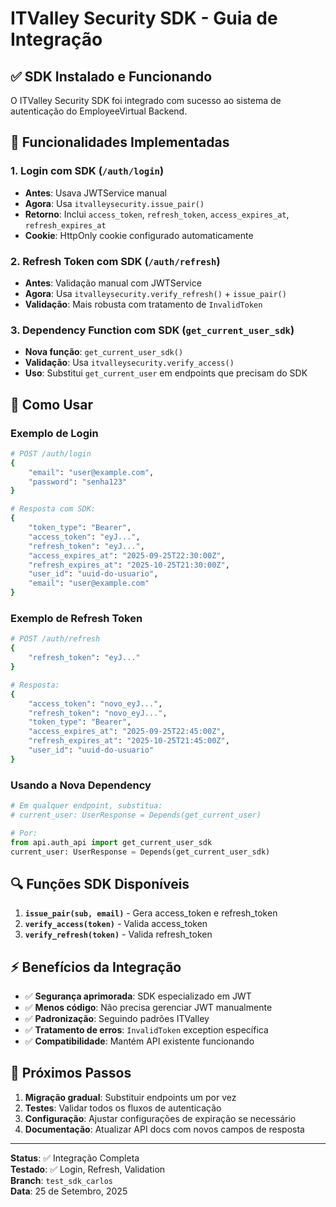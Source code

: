 # ITValley Security SDK - Guia de Integração

## ✅ SDK Instalado e Funcionando

O ITValley Security SDK foi integrado com sucesso ao sistema de autenticação do EmployeeVirtual Backend.

## 🔧 Funcionalidades Implementadas

### 1. Login com SDK (`/auth/login`)
- **Antes**: Usava JWTService manual 
- **Agora**: Usa `itvalleysecurity.issue_pair()`
- **Retorno**: Inclui `access_token`, `refresh_token`, `access_expires_at`, `refresh_expires_at`
- **Cookie**: HttpOnly cookie configurado automaticamente

### 2. Refresh Token com SDK (`/auth/refresh`)
- **Antes**: Validação manual com JWTService
- **Agora**: Usa `itvalleysecurity.verify_refresh()` + `issue_pair()`
- **Validação**: Mais robusta com tratamento de `InvalidToken`

### 3. Dependency Function com SDK (`get_current_user_sdk`)
- **Nova função**: `get_current_user_sdk()` 
- **Validação**: Usa `itvalleysecurity.verify_access()`
- **Uso**: Substitui `get_current_user` em endpoints que precisam do SDK

## 📝 Como Usar

### Exemplo de Login
```bash
# POST /auth/login
{
    "email": "user@example.com",
    "password": "senha123"
}

# Resposta com SDK:
{
    "token_type": "Bearer",
    "access_token": "eyJ...",
    "refresh_token": "eyJ...",
    "access_expires_at": "2025-09-25T22:30:00Z",
    "refresh_expires_at": "2025-10-25T21:30:00Z",
    "user_id": "uuid-do-usuario",
    "email": "user@example.com"
}
```

### Exemplo de Refresh Token
```bash
# POST /auth/refresh
{
    "refresh_token": "eyJ..."
}

# Resposta:
{
    "access_token": "novo_eyJ...",
    "refresh_token": "novo_eyJ...",
    "token_type": "Bearer",
    "access_expires_at": "2025-09-25T22:45:00Z",
    "refresh_expires_at": "2025-10-25T21:45:00Z",
    "user_id": "uuid-do-usuario"
}
```

### Usando a Nova Dependency
```python
# Em qualquer endpoint, substitua:
# current_user: UserResponse = Depends(get_current_user)

# Por:
from api.auth_api import get_current_user_sdk
current_user: UserResponse = Depends(get_current_user_sdk)
```

## 🔍 Funções SDK Disponíveis

1. **`issue_pair(sub, email)`** - Gera access_token e refresh_token
2. **`verify_access(token)`** - Valida access_token 
3. **`verify_refresh(token)`** - Valida refresh_token

## ⚡ Benefícios da Integração

- ✅ **Segurança aprimorada**: SDK especializado em JWT
- ✅ **Menos código**: Não precisa gerenciar JWT manualmente  
- ✅ **Padronização**: Seguindo padrões ITValley
- ✅ **Tratamento de erros**: `InvalidToken` exception específica
- ✅ **Compatibilidade**: Mantém API existente funcionando

## 🚀 Próximos Passos

1. **Migração gradual**: Substituir endpoints um por vez
2. **Testes**: Validar todos os fluxos de autenticação
3. **Configuração**: Ajustar configurações de expiração se necessário
4. **Documentação**: Atualizar API docs com novos campos de resposta

---

**Status**: ✅ Integração Completa  
**Testado**: ✅ Login, Refresh, Validation  
**Branch**: `test_sdk_carlos`  
**Data**: 25 de Setembro, 2025